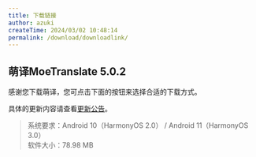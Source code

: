 ```yaml
---
title: 下载链接
author: azuki
createTime: 2024/03/02 10:48:14
permalink: /download/downloadlink/
---
```

## 萌译MoeTranslate 5.0.2

感谢您下载萌译，您可点击下面的按钮来选择合适的下载方式。

具体的更新内容请查看[更新公告](/download/announcement/)。

>系统要求：Android 10（HarmonyOS 2.0） / Android 11（HarmonyOS 3.0）  
>软件大小：78.98 MB

<DownloadButtons3 />
